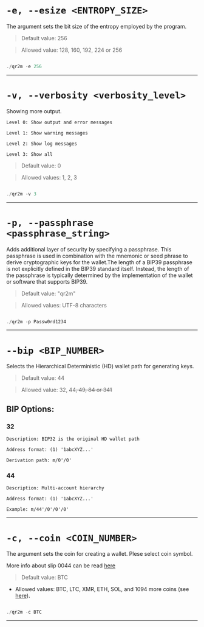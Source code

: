 # `-e, --esize <ENTROPY_SIZE>`

The argument sets the bit size of the entropy employed by the program.  

> Default value: 256

> Allowed value: 128, 160, 192, 224 or 256

```rust

./qr2m -e 256

```


---


# `-v, --verbosity <verbosity_level>`


Showing more output.

	Level 0: Show output and error messages
	
	Level 1: Show warning messages
	
	Level 2: Show log messages
	
	Level 3: Show all

> Default value: 0

> Allowed values: 1, 2, 3

```rust

./qr2m -v 3

```


---


# `-p, --passphrase <passphrase_string>`


Adds additional layer of security by specifying a passphrase. This passphrase is used in combination with the mnemonic or seed phrase to derive cryptographic keys for the wallet.The length of a BIP39 passphrase is not explicitly defined in the BIP39 standard itself. Instead, the length of the passphrase is typically determined by the implementation of the wallet or software that supports BIP39.

> Default value: "qr2m"

> Allowed values: UTF-8 characters


```rust

./qr2m -p Passw0rd1234

```


---


# `--bip <BIP_NUMBER>`


Selects the Hierarchical Deterministic (HD) wallet path for generating keys.

> Default value: 44

> Allowed value: 32, 44~~, 49, 84 or 341~~


## BIP Options:

### 32
	
	Description: BIP32 is the original HD wallet path

	Address format: (1) '1abcXYZ...'
	
	Derivation path: m/0'/0'


### 44

	Description: Multi-account hierarchy
	
	Address format: (1) '1abcXYZ...'
	
	Example: m/44'/0'/0'/0'


---

# `-c, --coin <COIN_NUMBER>`

The argument sets the coin for creating a wallet. Plese select coin symbol.

More info about slip 0044 can be read [here](https://github.com/satoshilabs/slips/blob/master/slip-0044.md)

> Default value: BTC

- Allowed values: BTC, LTC, XMR, ETH, SOL, and 1094 more coins (see [here](lib/bip44-coin_type.csv)).

```rust

./qr2m -c BTC

```


---

